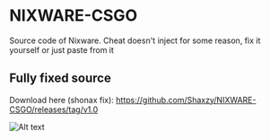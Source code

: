 # NIXWARE-CSGO
Source code of Nixware. Cheat doesn't inject for some reason, fix it yourself or just paste from it

## Fully fixed source
Download here (shonax fix):
https://github.com/Shaxzy/NIXWARE-CSGO/releases/tag/v1.0

![Alt text](https://i.imgur.com/kMJ4g84.png "Nixware csgo")
